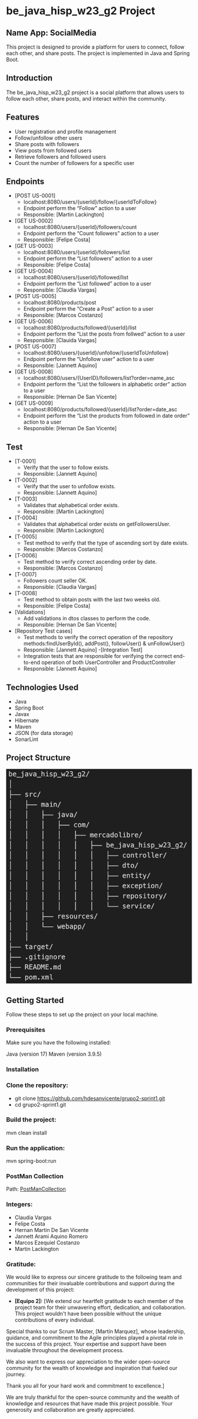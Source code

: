 # be_java_hisp_w23_g2 Project

## Name App: SocialMedia

This project is designed to provide a platform for users to connect, follow each other, and share
posts. The project is implemented in Java and Spring Boot.

## Introduction

The be_java_hisp_w23_g2 project is a social platform that allows users to follow each other, share
posts, and interact within the community.

## Features

- User registration and profile management
- Follow/unfollow other users
- Share posts with followers
- View posts from followed users
- Retrieve followers and followed users
- Count the number of followers for a specific user

## Endpoints

- [POST US-0001]
    - localhost:8080/users/{userId}/follow/{userIdToFollow}
    - Endpoint perform the “Follow” action to a user
    - Responsible: [Martin Lackington]
- [GET US-0002]
    - localhost:8080/users/{userId}/followers/count
    - Endpoint perform the “Count followers” action to a user
    - Responsible: [Felipe Costa]
- [GET US-0003]
    - localhost:8080/users/{userId}/followers/list
    - Endpoint perform the “List followers” action to a user
    - Responsible: [Felipe Costa]
- [GET US-0004]
    - localhost:8080/users/{userId}/followed/list
    - Endpoint perform the “List followed” action to a user
    - Responsible: [Claudia Vargas]
- [POST US-0005]
    - localhost:8080/products/post
    - Endpoint perform the “Create a Post” action to a user
    - Responsible: [Marcos Costanzo]
- [GET US-0006]
    - localhost:8080/products/followed/{userId}/list
    - Endpoint perform the “List the posts from follwed” action to a user
    - Responsible: [Clauida Vargas]
- [POST US-0007]
    - localhost:8080/users/{userId}/unfollow/{userIdToUnfollow}
    - Endpoint perform the “Unfollow user” action to a user
    - Responsible: [Jannett Aquino]
- [GET US-0008]
    - localhost:8080/users/{UserID}/followers/list?order=name_asc
    - Endpoint perform the “List the followers in alphabetic order” action to a user
    - Responsible: [Hernan De San Vicente]
- [GET US-0009]
    - localhost:8080/products/followed/{userId}/list?order=date_asc
    - Endpoint perform the “List the products from followed in date order” action to a user
    - Responsible: [Hernan De San Vicente]

## Test

- [T-0001]
    - Verify that the user to follow exists.
    - Responsible: [Jannett Aquino]
- [T-0002]
    - Verify that the user to unfollow exists.
    - Responsible: [Jannett Aquino]
- [T-0003]
    - Validates that alphabetical order exists.
    - Responsible: [Martin Lackington]
- [T-0004]
    - Validates that alphabetical order exists on getFollowersUser.
    - Responsible: [Martin Lackington]
- [T-0005]
    - Test method to verify that the type of ascending sort by date exists.
    - Responsible: [Marcos Costanzo]
- [T-0006]
    - Test method to verify correct ascending order by date.
    - Responsible: [Marcos Costanzo]
- [T-0007]
    - Followers count seller OK.
    - Responsible: [Claudia Vargas]
- [T-0008]
    - Test method to obtain posts with the last two weeks old.
    - Responsible: [Felipe Costa]
- [Validations]
    - Add validations in dtos classes to perform the code.
    - Responsible: [Hernan De San Vicente]
- [Repository Test cases]
    - Test methods to verify the correct operation of the repository methods:findUserById(), addPost(), followUser() & unFollowUser()
    - Responsible: [Jannett Aquino]
-[Integration Test]
    - Integration tests that are responsible for verifying the correct end-to-end operation of both UserController and ProductController
    - Responsible: [Jannett Aquino]

## Technologies Used

- Java
- Spring Boot
- Javax
- Hibernate
- Maven
- JSON (for data storage)
- SonarLint

## Project Structure

![Project Structure](images/project-structure.png)

## Getting Started

Follow these steps to set up the project on your local machine.

### Prerequisites

Make sure you have the following installed:

Java (version 17)
Maven (version 3.9.5)

### Installation

### Clone the repository:

- git clone https://github.com/hdesanvicente/grupo2-sprint1.git
- cd grupo2-sprint1.git

### Build the project:

mvn clean install

### Run the application:

mvn spring-boot:run

### PostMan Collection

Path: [PostManCollection](src/main/resources/Sprint%201.postman_collection.json)

### Integers:

- Claudia Vargas
- Felipe Costa
- Hernan Martin De San Vicente
- Jannett Arami Aquino Romero
- Marcos Ezequiel Costanzo
- Martin Lackington

### Gratitude:

We would like to express our sincere gratitude to the following team and communities for their
invaluable contributions and support during the development of this project:

- **[Equipo 2]:** [We extend our heartfelt gratitude to each member of the project team for their
  unwavering effort, dedication, and collaboration. This project wouldn't have been possible without
  the unique contributions of every individual.

Special thanks to our Scrum Master, [Martín Marquez], whose leadership, guidance, and commitment to
the Agile principles played a pivotal role in the success of this project. Your expertise and
support have been invaluable throughout the development process.

We also want to express our appreciation to the wider open-source community for the wealth of
knowledge and inspiration that fueled our journey.

Thank you all for your hard work and commitment to excellence.]

We are truly thankful for the open-source community and the wealth of knowledge and resources that
have made this project possible. Your generosity and collaboration are greatly appreciated.
